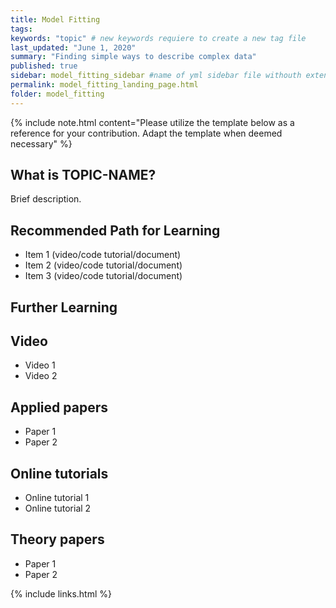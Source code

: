 ```yaml
---
title: Model Fitting
tags:
keywords: "topic" # new keywords requiere to create a new tag file
last_updated: "June 1, 2020"
summary: "Finding simple ways to describe complex data"
published: true
sidebar: model_fitting_sidebar #name of yml sidebar file withouth extension
permalink: model_fitting_landing_page.html
folder: model_fitting
---
```



{% include note.html content="Please utilize the template below as a reference for your contribution. Adapt the template when deemed necessary" %}

## What is TOPIC-NAME?

Brief description.


## Recommended Path for Learning

* Item 1 (video/code tutorial/document)
* Item 2 (video/code tutorial/document)
* Item 3 (video/code tutorial/document)

## Further Learning

## Video

* Video 1
* Video 2

## Applied papers 

* Paper 1
* Paper 2

## Online tutorials

* Online tutorial 1
* Online tutorial 2

## Theory papers 
* Paper 1
* Paper 2

{% include links.html %}
